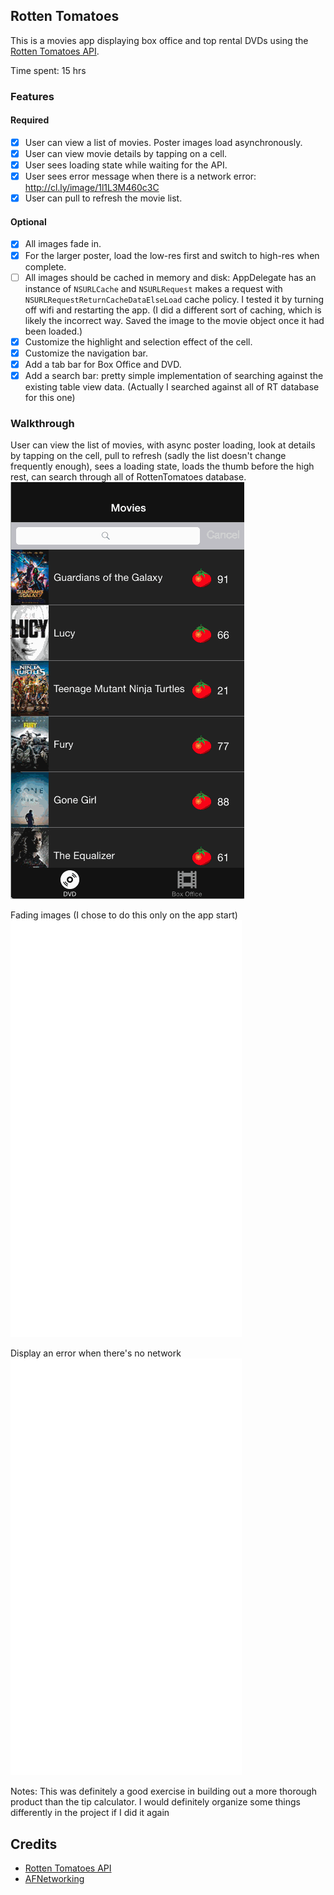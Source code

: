 ## Rotten Tomatoes

This is a movies app displaying box office and top rental DVDs using the [Rotten Tomatoes API](http://developer.rottentomatoes.com/docs/read/JSON).

Time spent: 15 hrs

### Features

#### Required

- [x] User can view a list of movies. Poster images load asynchronously.
- [x] User can view movie details by tapping on a cell.
- [x] User sees loading state while waiting for the API.
- [x] User sees error message when there is a network error: http://cl.ly/image/1l1L3M460c3C
- [x] User can pull to refresh the movie list.

#### Optional

- [x] All images fade in.
- [x] For the larger poster, load the low-res first and switch to high-res when complete.
- [ ] All images should be cached in memory and disk: AppDelegate has an instance of `NSURLCache` and `NSURLRequest` makes a request with `NSURLRequestReturnCacheDataElseLoad` cache policy. I tested it by turning off wifi and restarting the app. (I did a different sort of caching, which is likely the incorrect way. Saved the image to the movie object once it had been loaded.)
- [x] Customize the highlight and selection effect of the cell.
- [x] Customize the navigation bar.
- [x] Add a tab bar for Box Office and DVD.
- [x] Add a search bar: pretty simple implementation of searching against the existing table view data. (Actually I searched against all of RT database for this one)

### Walkthrough

User can view the list of movies, with async poster loading, look at details by tapping on the cell, pull to refresh (sadly the list doesn't change frequently enough), sees a loading state, loads the thumb before the high rest, can search through all of RottenTomatoes database.
![Main Video Walkthrough](rotten-tomatoes.gif)

Fading images (I chose to do this only on the app start)
![Main Video Walkthrough](rotten-tomatoes-imagesfade.gif)

Display an error when there's no network
![No Network Video Walkthrough](rotten-tomatoes-nonetwork.gif)


Notes: This was definitely a good exercise in building out a more thorough product than the tip calculator. I would definitely organize some things differently in the project if I did it again


Credits
---------
* [Rotten Tomatoes API](http://developer.rottentomatoes.com/docs/read/JSON)
* [AFNetworking](https://github.com/AFNetworking/AFNetworking)
